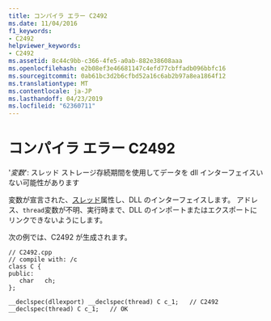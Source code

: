 ```yaml
---
title: コンパイラ エラー C2492
ms.date: 11/04/2016
f1_keywords:
- C2492
helpviewer_keywords:
- C2492
ms.assetid: 8c44c9bb-c366-4fe5-a0ab-882e38608aaa
ms.openlocfilehash: e2b08ef3e46681147c4efd77cbffadb096bbfc16
ms.sourcegitcommit: 0ab61bc3d2b6cfbd52a16c6ab2b97a8ea1864f12
ms.translationtype: MT
ms.contentlocale: ja-JP
ms.lasthandoff: 04/23/2019
ms.locfileid: "62360711"
---
```

# <a name="compiler-error-c2492"></a>コンパイラ エラー C2492

'*変数*': スレッド ストレージ存続期間を使用してデータを dll インターフェイスいない可能性があります

変数が宣言された、[スレッド](../../cpp/thread.md)属性し、DLL のインターフェイスします。 アドレス、`thread`変数が不明、実行時まで、DLL のインポートまたはエクスポートにリンクできないようにします。

次の例では、C2492 が生成されます。

```
// C2492.cpp
// compile with: /c
class C {
public:
   char   ch;
};

__declspec(dllexport) __declspec(thread) C c_1;   // C2492
__declspec(thread) C c_1;   // OK
```